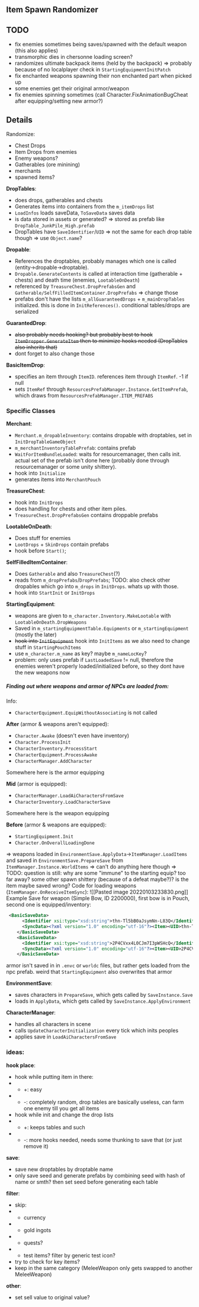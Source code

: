 ## Item Spawn Randomizer
## TODO
- fix enemies sometimes being saves/spawned with the default weapon (this also applies)
- transmorphic dies in chersonne loading screen?
- randomizes ultimate backpack items (held by the backpack) => probably because of no localplayer check in `StartingEquipmentInitPatch`
- fix enchanted weapons spawning their non enchanted part when picked up
- some enemies get their original armor/weapon
- fix enemies spinning sometimes (call Character.FixAnimationBugCheat after equipping/setting new armor?)

## Details
Randomize:
- Chest Drops
- Item Drops from enemies
- Enemy weapons?
- Gatherables (ore minining)
- merchants
- spawned items?

**DropTables**: 
- does drops, gatherables and chests 
- Generates items into containers from the `m_itemDrops` list
- `LoadInfos` loads saveData, `ToSaveData` saves data
- is data stored in assets or generated? => stored as prefab like `DropTable_JunkPile_High.prefab`
- DropTables have `SaveIdentifier`/`UID` => not the same for each drop table though => use `Object.name`?

**Dropable**:
- References the droptables, probably manages which one is called (entity->dropable->droptable).
-  `Dropable.GenerateContents` is called at interaction time (gatherable + chests) and death time (enemies, `LootableOnDeath`)
- referenced by `TreasureChest.DropPrefabsGen` and `Gatherable/SelfFilledItemContainer.DropPrefabs` => change those
- prefabs don't have the lists  `m_allGuaranteedDrops` + `m_mainDropTables` initialized. this is done in `InitReferences()`. conditional tables/drops are serialized

**GuarantedDrop**: 
- ~~also probably needs hooking? but probably best to hook `ItemDropper.GenerateItem` then to minimize hooks needed (DropTables also inherits that)~~
- dont forget to also change those

**BasicItemDrop**:
* specifies an item through `ItemID`. references item through `ItemRef`. -1 if null
* sets `ItemRef` through `ResourcesPrefabManager.Instance.GetItemPrefab`, which draws from `ResourcesPrefabManager.ITEM_PREFABS`

### Specific Classes

**Merchant**:
- `Merchant.m_dropableInventory`: contains dropable with droptables, set in `InitDropTableGameObject`
- `m_merchantInventoryTablePrefab`: contains prefab
- `WaitForItemBundleLoaded`: waits for resourcemanager, then calls init. actual set of the prefab isn't done here (probably done through resourcemanager or some unity shittery). 
- hook into `Initialize`
- generates items into `MerchantPouch`

**TreasureChest**:
- hook into `InitDrops`
- does handling for chests and other item piles.
- `TreasureChest.DropPrefabsGen` contains droppable prefabs

**LootableOnDeath**:
- Does stuff for enemies
- `LootDrops` + `SkinDrops` contain prefabs
- hook before `Start()`; 

**SelfFilledItemContainer**:
* Does `Gatherable` and also `TreasureChest`(?)
* reads from `m_dropPrefabs`/`DropPrefabs`; TODO: also check other dropables which go into `m_drops` in `InitDrops`. whats up with those.
* hook into `StartInit` or `InitDrops`

**StartingEquipment**:
- weapons are given to `m_character.Inventory.MakeLootable` with `LootableOnDeath.DropWeapons`
- Saved in `m_startingEquipmentTable.Equipments` or `m_startingEquipment` (mostly the later)
- ~~hook into `InitEquipment`~~ hook into `InitItems` as we also need to change stuff in `StartingPouchItems`
- use `m_character.m_name` as key? maybe `m_nameLocKey`?
- problem: only uses prefab if `LastLoadedSave` != null, therefore the enemies weren't properly loaded/initialized before, so they dont have the new weapons now


##### Finding out where weapons and armor of NPCs are loaded from:
Info:
- `CharacterEquipment.EquipWithoutAssociating` is not called

**After** (armor & weapons aren't equipped):
- `Character.Awake` (doesn't even have inventory)
- `Character.ProcessInit`
- `CharacterInventory.ProcessStart`
- `CharacterEquipment.ProcessAwake`
- `CharacterManager.AddCharacter`

Somewhere here is the armor equipping

**Mid** (armor is equipped):
- `CharacterManager.LoadAiCharactersFromSave`
- ``CharacterInventory.LoadCharacterSave``

Somewhere here is the weapon equipping

**Before** (armor & weapons are equipped):
- `StartingEquipment.Init`
- `Character.OnOverallLoadingDone`

=> weapons loaded in `EnvironmentSave.ApplyData`->`ItemManager.LoadItems` and saved in `EnvironmentSave.PrepareSave` from `ItemManager.Instance.WorldItems` => can't do anything here though
=> TODO: question is still: why are some "immune" to the starting equip? too far away? some other spawn shittery (because of a defeat maybe?)? is the item maybe saved wrong?
Code for loading weapons (`ItemManager.OnReceiveItemSync`):
![[Pasted image 20220103233830.png]]
Example Save for weapon (Simple Bow, ID 2200000), first bow is in Pouch, second one is equipped/inventory:
```xml
 <BasicSaveData>
      <Identifier xsi:type="xsd:string">thn-Tl5bB0aJsymNn-L83Q</Identifier>
      <SyncData><?xml version="1.0" encoding="utf-16"?><Item><UID>thn-Tl5bB0aJsymNn-L83Q</UID><ID>2200000</ID><Hierarchy>1Pouch_4u_4DI0VdUyRRRiqgmciFQ;0</Hierarchy><Durability>250</Durability><ItemExtensions>WeaponLoadoutItem;-1;0</ItemExtensions><AquireTime>32.5</AquireTime><IsNew>0</IsNew><PreviousContainerUID>-</PreviousContainerUID></Item></SyncData>
    </BasicSaveData>
    <BasicSaveData>
      <Identifier xsi:type="xsd:string">2P4CVxx4L0CJm7I3pWSHcQ</Identifier>
      <SyncData><?xml version="1.0" encoding="utf-16"?><Item><UID>2P4CVxx4L0CJm7I3pWSHcQ</UID><ID>2200000</ID><Hierarchy>2w4MKaS5qRk6BOYi49mSVfQ</Hierarchy><Durability>250</Durability><ItemExtensions>WeaponLoadoutItem;-1;0</ItemExtensions><IsNew>1</IsNew><PreviousContainerUID>-</PreviousContainerUID></Item></SyncData>
    </BasicSaveData>
```
armor isn't saved in in `.envc` or `worldc` files, but rather gets loaded from the npc prefab. weird that `StartingEquipment` also overwrites that armor

**EnvironmentSave**:
- saves characters in `PrepareSave`, which gets called by `SaveInstance.Save`
- loads in `ApplyData`, which gets called by `SaveInstance.ApplyEnvironment`

**CharacterManager**:
- handles all characters in scene
- calls `UpdateCharacterInitialization` every tick which inits peoples
- applies save in `LoadAiCharactersFromSave`



### ideas:
**hook place**:
- hook while putting item in there:
- - +: easy
- - -:  completely random, drop tables are basically useless, can farm one enemy till you get all items
- hook while init and change the drop lists
- - +: keeps tables and such
- - -: more hooks needed, needs some thunking to save that (or just remove it)

**save**:
- save new droptables by droptable name
- only save seed and generate prefabs by combining seed with hash of name or smth? then set seed before generating each table

**filter**:
* skip: 
* - currency
* - gold ingots
* - quests?
* - test items? filter by generic test icon?
* try to check for key items?
* keep in the same category (MeleeWeapon only gets swapped to another MeleeWeapon)

**other**:
- set sell value to original value?
